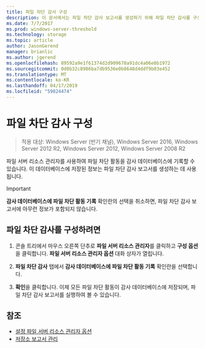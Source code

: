 ```yaml
---
title: 파일 차단 감사 구성
description: 이 문서에서는 파일 차단 감사 보고서를 생성하기 위해 파일 차단 감사를 구성하는 방법을 설명합니다.
ms.date: 7/7/2017
ms.prod: windows-server-threshold
ms.technology: storage
ms.topic: article
author: JasonGerend
manager: brianlic
ms.author: jgerend
ms.openlocfilehash: 89592a9e1f61374d2d909678a91dc4a06e0b1972
ms.sourcegitcommit: 0d0b32c8986ba7db9536e0b8648d4ddf9b03e452
ms.translationtype: MT
ms.contentlocale: ko-KR
ms.lasthandoff: 04/17/2019
ms.locfileid: "59824474"
---
```

# <a name="configure-file-screen-audit"></a>파일 차단 감사 구성

> 적용 대상: Windows Server (반기 채널), Windows Server 2016, Windows Server 2012 R2, Windows Server 2012, Windows Server 2008 R2

파일 서버 리소스 관리자를 사용하여 파일 차단 활동을 감사 데이터베이스에 기록할 수 있습니다. 이 데이터베이스에 저장된 정보는 파일 차단 감사 보고서를 생성하는 데 사용됩니다.

> [!Important]
> **감사 데이터베이스에 파일 차단 활동 기록** 확인란의 선택을 취소하면, 파일 차단 감사 보고서에 아무런 정보가 포함되지 않습니다.

## <a name="to-configure-file-screen-audit"></a>파일 차단 감사를 구성하려면

1.  콘솔 트리에서 마우스 오른쪽 단추로 **파일 서버 리소스 관리자**를 클릭하고 **구성 옵션**을 클릭합니다. **파일 서버 리소스 관리자 옵션** 대화 상자가 열립니다.

2.  **파일 차단 감사** 탭에서 **감사 데이터베이스에 파일 차단 활동 기록** 확인란을 선택합니다.

3.  **확인**을 클릭합니다. 이제 모든 파일 차단 활동이 감사 데이터베이스에 저장되며, 파일 차단 감사 보고서를 실행하여 볼 수 있습니다.

## <a name="see-also"></a>참조

-   [설정 파일 서버 리소스 관리자 옵션](setting-file-server-resource-manager-options.md)
-   [저장소 보고서 관리](storage-reports-management.md)